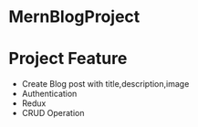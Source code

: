 # MernBlogProject
<h1>Project Feature</h1>

<ul>
<li>Create Blog post with title,description,image</li>
<li>Authentication</li>
<li>Redux</li>
<li>CRUD Operation</li>
</ul>
